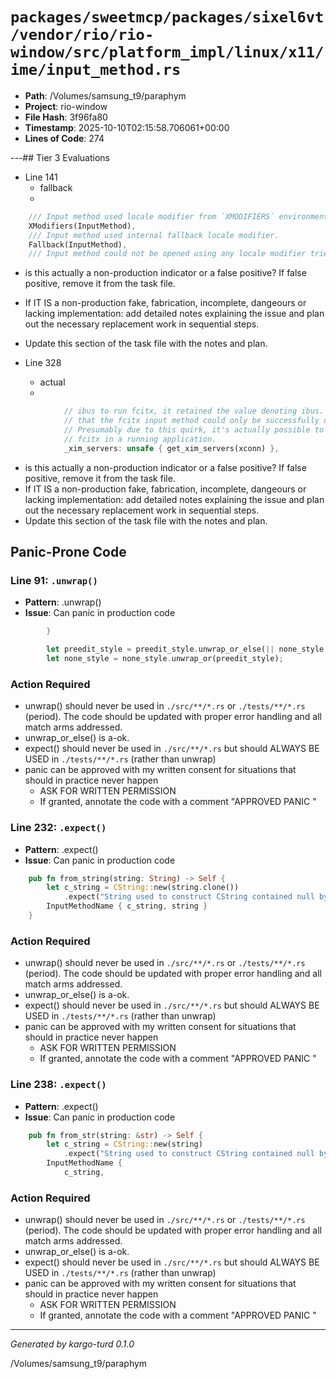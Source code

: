 # `packages/sweetmcp/packages/sixel6vt/vendor/rio/rio-window/src/platform_impl/linux/x11/ime/input_method.rs`

- **Path**: /Volumes/samsung_t9/paraphym
- **Project**: rio-window
- **File Hash**: 3f96fa80  
- **Timestamp**: 2025-10-10T02:15:58.706061+00:00  
- **Lines of Code**: 274

---## Tier 3 Evaluations


- Line 141
  - fallback
  - 

```rust
    /// Input method used locale modifier from `XMODIFIERS` environment variable.
    XModifiers(InputMethod),
    /// Input method used internal fallback locale modifier.
    Fallback(InputMethod),
    /// Input method could not be opened using any locale modifier tried.
```

- is this actually a non-production indicator or a false positive? If false positive, remove it from the task file.
- If IT IS a non-production fake, fabrication, incomplete, dangeours or lacking implementation: add detailed notes explaining the issue and plan out the necessary replacement work in sequential steps. 
- Update this section of the task file with the notes and plan.


- Line 328
  - actual
  - 

```rust
            // ibus to run fcitx, it retained the value denoting ibus. Even more surprising is
            // that the fcitx input method could only be successfully opened using "@im=ibus".
            // Presumably due to this quirk, it's actually possible to alternate between ibus and
            // fcitx in a running application.
            _xim_servers: unsafe { get_xim_servers(xconn) },
```

- is this actually a non-production indicator or a false positive? If false positive, remove it from the task file.
- If IT IS a non-production fake, fabrication, incomplete, dangeours or lacking implementation: add detailed notes explaining the issue and plan out the necessary replacement work in sequential steps. 
- Update this section of the task file with the notes and plan.

## Panic-Prone Code


### Line 91: `.unwrap()`

- **Pattern**: .unwrap()
- **Issue**: Can panic in production code

```rust
        }

        let preedit_style = preedit_style.unwrap_or_else(|| none_style.unwrap());
        let none_style = none_style.unwrap_or(preedit_style);

```

### Action Required

- unwrap() should never be used in `./src/**/*.rs` or `./tests/**/*.rs` (period). The code should be updated with proper error handling and all match arms addressed.
- unwrap_or_else() is a-ok. 
- expect() should never be used in `./src/**/*.rs` but should ALWAYS BE USED in `./tests/**/*.rs` (rather than unwrap)
- panic can be approved with my written consent for situations that should in practice never happen  
  - ASK FOR WRITTEN PERMISSION
  - If granted, annotate the code with a comment "APPROVED PANIC "


### Line 232: `.expect()`

- **Pattern**: .expect()
- **Issue**: Can panic in production code

```rust
    pub fn from_string(string: String) -> Self {
        let c_string = CString::new(string.clone())
            .expect("String used to construct CString contained null byte");
        InputMethodName { c_string, string }
    }
```

### Action Required

- unwrap() should never be used in `./src/**/*.rs` or `./tests/**/*.rs` (period). The code should be updated with proper error handling and all match arms addressed.
- unwrap_or_else() is a-ok. 
- expect() should never be used in `./src/**/*.rs` but should ALWAYS BE USED in `./tests/**/*.rs` (rather than unwrap)
- panic can be approved with my written consent for situations that should in practice never happen  
  - ASK FOR WRITTEN PERMISSION
  - If granted, annotate the code with a comment "APPROVED PANIC "


### Line 238: `.expect()`

- **Pattern**: .expect()
- **Issue**: Can panic in production code

```rust
    pub fn from_str(string: &str) -> Self {
        let c_string = CString::new(string)
            .expect("String used to construct CString contained null byte");
        InputMethodName {
            c_string,
```

### Action Required

- unwrap() should never be used in `./src/**/*.rs` or `./tests/**/*.rs` (period). The code should be updated with proper error handling and all match arms addressed.
- unwrap_or_else() is a-ok. 
- expect() should never be used in `./src/**/*.rs` but should ALWAYS BE USED in `./tests/**/*.rs` (rather than unwrap)
- panic can be approved with my written consent for situations that should in practice never happen  
  - ASK FOR WRITTEN PERMISSION
  - If granted, annotate the code with a comment "APPROVED PANIC "

---

*Generated by kargo-turd 0.1.0*

/Volumes/samsung_t9/paraphym